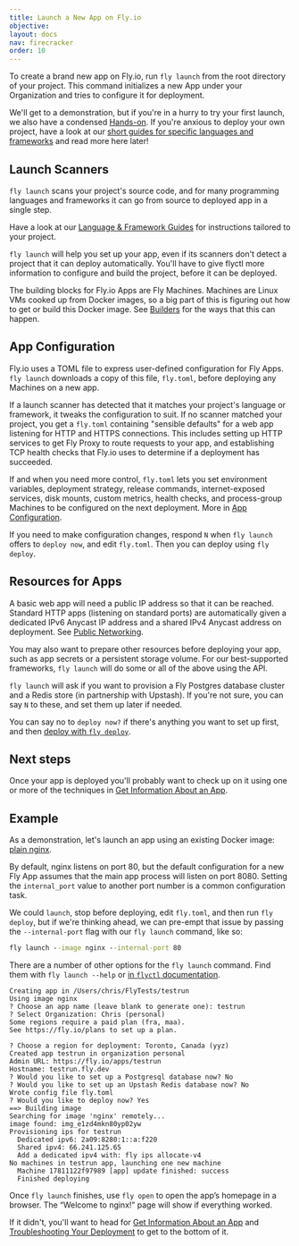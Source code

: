 ```yaml
---
title: Launch a New App on Fly.io
objective: 
layout: docs
nav: firecracker
order: 10
---
```


To create a brand new app on Fly.io, run `fly launch` from the root directory of your project. This command initializes a new App under your Organization and tries to configure it for deployment. 

We'll get to a demonstration, but if you're in a hurry to try your first launch, we also have a condensed [Hands-on](/docs/hands-on/). If you're anxious to deploy your own project, have a look at our [short guides for specific languages and frameworks](/docs/languages-and-frameworks/) and read more here later!

## Launch Scanners

`fly launch` scans your project's source code, and for many programming languages and frameworks it can go from source to deployed app in a single step.

Have a look at our [Language & Framework Guides](/docs/languages-and-frameworks/) for instructions tailored to your project.

`fly launch` will help you set up your app, even if its scanners don't detect a project that it can deploy automatically. You'll have to give flyctl more information to configure and build the project, before it can be deployed. 

The building blocks for Fly.io Apps are Fly Machines. Machines are Linux VMs cooked up from Docker images, so a big part of this is figuring out how to get or build this Docker image. See [Builders](/docs/reference/builders) for the ways that this can happen.

## App Configuration

Fly.io uses a TOML file to express user-defined configuration for Fly Apps. `fly launch` downloads a copy of this file, `fly.toml`, before deploying any Machines on a new app. 

If a launch scanner has detected that it matches your project's language or framework, it tweaks the configuration to suit. If no scanner matched your project, you get a `fly.toml` containing "sensible defaults" for a web app listening for HTTP and HTTPS connections. This includes setting up HTTP services to get Fly Proxy to route requests to your app, and establishing TCP health checks that Fly.io uses to determine if a deployment has succeeded.

If and when you need more control, `fly.toml` lets you set environment variables, deployment strategy, release commands, internet-exposed services, disk mounts, custom metrics, health checks, and process-group Machines to be configured on the next deployment. More in [App Configuration](/docs/reference/configuration/).

If you need to make configuration changes, respond `N` when `fly launch` offers to `deploy now`, and edit `fly.toml`. Then you can deploy using `fly deploy`.

## Resources for Apps

A basic web app will need a public IP address so that it can be reached. Standard HTTP apps (listening on standard ports) are automatically given a dedicated IPv6 Anycast IP address and a shared IPv4 Anycast address on deployment. See [Public Networking](/docs/reference/services/).

You may also want to prepare other resources before deploying your app, such as app secrets or a persistent storage volume. For our best-supported frameworks, `fly launch` will do some or all of the above using the API.

`fly launch` will ask if you want to provision a Fly Postgres database cluster and a Redis store (in partnership with Upstash). If you're not sure, you can say `N` to these, and set them up later if needed.

You can say no to `deploy now?` if there's anything you want to set up first, and then [deploy with `fly deploy`](/docs/apps/deploy/).

## Next steps

Once your app is deployed you'll probably want to check up on it using one or more of the techniques in [Get Information About an App](/docs/apps/info/).

## Example

As a demonstration, let's launch an app using an existing Docker image: [plain nginx](https://hub.docker.com/_/nginx). 

By default, nginx listens on port 80, but the default configuration for a new Fly App assumes that the main app process will listen on port 8080. Setting the `internal_port` value to another port number is a common configuration task.

We could `launch`, stop before deploying, edit `fly.toml`, and then run `fly deploy`, but if we're thinking ahead, we can pre-empt that issue by passing the `--internal-port` flag with our `fly launch` command, like so:


```cmd
fly launch --image nginx --internal-port 80
```

There are a number of other options for the `fly launch` command. Find them with `fly launch --help` or [in `flyctl` documentation](/docs/flyctl/launch/).

```out
Creating app in /Users/chris/FlyTests/testrun
Using image nginx
? Choose an app name (leave blank to generate one): testrun
? Select Organization: Chris (personal)
Some regions require a paid plan (fra, maa).
See https://fly.io/plans to set up a plan.

? Choose a region for deployment: Toronto, Canada (yyz)
Created app testrun in organization personal
Admin URL: https://fly.io/apps/testrun
Hostname: testrun.fly.dev
? Would you like to set up a Postgresql database now? No
? Would you like to set up an Upstash Redis database now? No
Wrote config file fly.toml
? Would you like to deploy now? Yes
==> Building image
Searching for image 'nginx' remotely...
image found: img_e1zd4mkn80yp02yw
Provisioning ips for testrun
  Dedicated ipv6: 2a09:8280:1::a:f220
  Shared ipv4: 66.241.125.65
  Add a dedicated ipv4 with: fly ips allocate-v4
No machines in testrun app, launching one new machine
  Machine 17811122f97989 [app] update finished: success
  Finished deploying
```

Once `fly launch` finishes, use `fly open` to open the app’s homepage in a browser. The “Welcome to nginx!” page will show if everything worked.

If it didn't, you'll want to head for [Get Information About an App](/docs/apps/info/) and [Troubleshooting Your Deployment](/docs/getting-started/troubleshooting/) to get to the bottom of it.